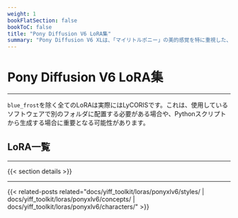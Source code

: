 ```yaml
---
weight: 1
bookFlatSection: false
bookToC: false
title: "Pony Diffusion V6 LoRA集"
summary: "Pony Diffusion V6 XLは、「マイリトルポニー」の美的感覚を特に重視した、擬人化および獣形のクリーチャーアートワークの生成に特化したStable Diffusion XLモデルです。SDXLアーキテクチャをベースに構築され、高解像度の出力機能と精密なキャラクター生成を組み合わせ、SFWとNSFWの両方のコンテンツ作成をサポートしています。このモデルは、一貫性のあるキャラクターデザインを維持しながら、様々なアーティスティックスタイルに対応する柔軟性を備えており、ファンアーティストや一般的な擬人化コンテンツクリエイターにとって価値のあるツールとなっています。このリストには、このモデル用に作成した全てのLoRAが含まれています。"
---
```


<!--markdownlint-disable MD025 -->

# Pony Diffusion V6 LoRA集

---

`blue_frost`を除く全てのLoRAは実際にはLyCORISです。これは、使用しているソフトウェアで別のフォルダに配置する必要がある場合や、Pythonスクリプトから生成する場合に重要となる可能性があります。

## LoRA一覧

---

{{< section details >}}

---

<!--
HUGO_SEARCH_EXCLUDE_START
-->
{{< related-posts related="docs/yiff_toolkit/loras/ponyxlv6/styles/ | docs/yiff_toolkit/loras/ponyxlv6/concepts/ | docs/yiff_toolkit/loras/ponyxlv6/characters/" >}}
<!--
HUGO_SEARCH_EXCLUDE_END
-->
